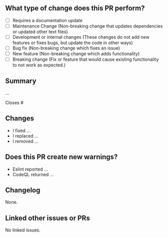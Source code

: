 ## What type of change does this PR perform?

<!-- Add an x in the checkbox to mark it. Remove any non-checked option -->

- [ ] Requires a documentation update
- [ ] Maintenance Change (Non-breaking change that updates dependencies or updated other text files)
- [ ] Development or internal changes (These changes do not add new features or fixes bugs, but update the code in other ways)
- [ ] Bug fix (Non-breaking change which fixes an issue)
- [ ] New feature (Non-breaking change which adds functionality)
- [ ] Breaking change (Fix or feature that would cause existing functionality to not work as expected.)

<!-- If you are unsure if your code is a breaking change, read this: https://nordicapis.com/what-are-breaking-changes-and-how-do-you-avoid-them -->

## Summary

<!-- Explain the reason for this pr, changes and solution briefly. -->

... <!-- Summary -->

Closes # <!-- Remove this if this is not a bug fix PR -->

## Changes

<!-- Please explain the changes in this PR and their influence. If this fixes an issue, explain what fixed the issue. -->

- I fixed ...
- I replaced ...
- I removed ...

<!-- Remove example text! -->

## Does this PR create new warnings?

<!-- Add any new warnings or possible issues that could occur with this PR. -->

- Eslint reported ...
- CodeQL returned ...

<!-- Remove example text! -->

## Changelog

<!-- Detailed changelog that may be copied from `CHANGELOG.md` (Only add the items you've added). -->

<!-- ### Added -->
<!-- ### Changed --> 
<!-- ### Removed -->

<!-- Default: -->
None.

<!-- Remove any header with no item. -->

## Linked other issues or PRs

<!-- Include other issues and PRs that are related to this if any exist. -->

<!-- Use this format: - [ ] #ISSUE_OR_PR -->

<!-- Default: -->

No linked issues.
